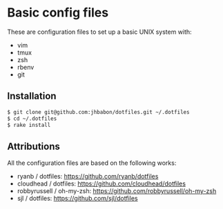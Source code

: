# Basic config files

These are configuration files to set up a basic UNIX system with:

* vim
* tmux
* zsh
* rbenv
* git

## Installation

```sh
$ git clone git@github.com:jhbabon/dotfiles.git ~/.dotfiles
$ cd ~/.dotfiles
$ rake install
```

## Attributions

All the configuration files are based on the following works:

* ryanb / dotfiles: https://github.com/ryanb/dotfiles
* cloudhead / dotfiles: https://github.com/cloudhead/dotfiles
* robbyrussell / oh-my-zsh: https://github.com/robbyrussell/oh-my-zsh
* sjl / dotfiles: https://github.com/sjl/dotfiles
